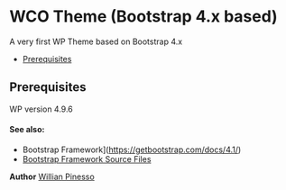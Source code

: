 # WCO Theme (Bootstrap 4.x based)

A very first WP Theme based on Bootstrap 4.x

- [Prerequisites](#prerequisites)

## Prerequisites

WP version 4.9.6

#### See also:

- Bootstrap Framework](https://getbootstrap.com/docs/4.1/)
- [Bootstrap Framework Source Files](https://github.com/twbs/bootstrap/releases)

**Author** [Willian Pinesso](https://www.linkedin.com/in/wpinesso)
